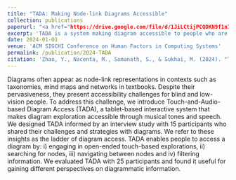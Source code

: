 ```yaml
---
title: "TADA: Making Node-link Diagrams Accessible"
collection: publications
paperurl: "<a href="https://drive.google.com/file/d/1JiLCtijPCQDKN9f1nI5O2WfQymKGgZQR/view?usp=drive_link" target="_blank">paper link</a>"
excerpt: 'TADA is a system making diagram accessible to people who are blind or have low vision. This work consists of formative study, system design, and evaluative study. '
date: 2024-01-01
venue: 'ACM SIGCHI Conference on Human Factors in Computing Systems'
permalink: /publication/2024-TADA
citation: 'Zhao, Y., Nacenta, M., Somanath, S., & Sukhai, M. (2024). "TADA: Making Node-link Diagrams Accessible to Blind and Low-Vision People." <i>Proceedings of the SIGCHI Conference on Human Factors in Computing Systems.</i> (ACM CHI, paper presentation).'
---
```


Diagrams often appear as node-link representations in contexts such as taxonomies, mind maps and networks in textbooks. Despite their pervasiveness, they present accessibility challenges for blind and low-vision people. To address this challenge, we introduce Touch-and-Audio-based Diagram Access (TADA), a tablet-based interactive system that makes diagram exploration accessible through musical tones and speech. We designed TADA informed by an interview study with 15 participants who shared their challenges and strategies with diagrams. We refer to these insights as the ladder of diagram access. TADA enables people to access a diagram by: i) engaging in open-ended touch-based explorations, ii) searching for nodes, iii) navigating between nodes and iv) filtering information. We evaluated TADA with 25 participants and found it useful for gaining different perspectives on diagrammatic information.

